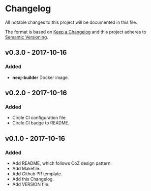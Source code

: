 # Changelog

All notable changes to this project will be documented in this file.

The format is based on [Keep a Changelog](http://keepachangelog.com/en/1.0.0/) and this
project adheres to [Semantic Versioning](http://semver.org/spec/v2.0.0.html).

## v0.3.0 - 2017-10-16

### Added

- **neoj-builder** Docker image.

## v0.2.0 - 2017-10-16

### Added

- Circle CI configuration file.
- Circle CI badge to README.

## v0.1.0 - 2017-10-16

### Added

- Add README, which follows CoZ design pattern.
- Add Makefile.
- Add Github PR template.
- Add this Changelog.
- Add VERSION file.